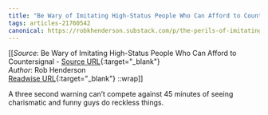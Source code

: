 ```yaml
---
title: "Be Wary of Imitating High-Status People Who Can Afford to Countersignal (430874577)"
tags: articles-21760542
canonical: https://robkhenderson.substack.com/p/the-perils-of-imitating-high-status
---
```


[[_Source_: Be Wary of Imitating High-Status People Who Can Afford to Countersignal - [Source URL](https://robkhenderson.substack.com/p/the-perils-of-imitating-high-status){:target="_blank"}<br>
_Author_: Rob Henderson<br>
[Readwise URL](https://readwise.io/open/430874577){:target="_blank"}
::wrap]]

A three second warning can’t compete against 45 minutes of seeing charismatic and funny guys do reckless things.
